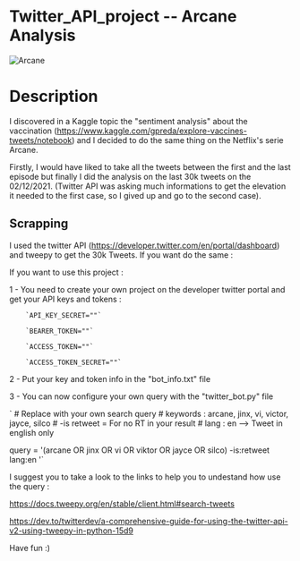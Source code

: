 # Twitter_API_project  -- Arcane Analysis

![Arcane](https://user-images.githubusercontent.com/64421607/144581081-fffa2056-0a33-4dc7-bd33-3918e7bac557.JPG)

# Description

I discovered in a Kaggle topic the "sentiment analysis" about the vaccination (https://www.kaggle.com/gpreda/explore-vaccines-tweets/notebook)
and I decided to do the same thing on the Netflix's serie Arcane.

Firstly, I would have liked to take all the tweets between the first and the last episode but finally I did the analysis on the last 30k tweets on the 02/12/2021.
(Twitter API was asking much informations to get the elevation it needed to the first case, so I gived up and go to the second case).

## Scrapping 

I used the twitter API (https://developer.twitter.com/en/portal/dashboard) and tweepy to get the 30k Tweets.
If you want do the same : 

If you want to use this project : 

 1 - You need to create your own project on the developer twitter portal and get your API keys and tokens :

        `API_KEY_SECRET=""`

        `BEARER_TOKEN=""`

        `ACCESS_TOKEN=""`

        `ACCESS_TOKEN_SECRET=""`

2 - Put your key and token info in the "bot_info.txt" file

3 - You can now configure your own query with the "twitter_bot.py" file 

` # Replace with your own search query
    # keywords : arcane, jinx, vi, victor, jayce, silco
    # -is retweet = For no RT in your result
    # lang : en --> Tweet in english only
    
query = '(arcane OR jinx OR vi OR viktor OR jayce OR silco) -is:retweet  lang:en '`

I suggest you to take a look to the links to help you to undestand how use the query : 

https://docs.tweepy.org/en/stable/client.html#search-tweets

https://dev.to/twitterdev/a-comprehensive-guide-for-using-the-twitter-api-v2-using-tweepy-in-python-15d9

Have fun :)



